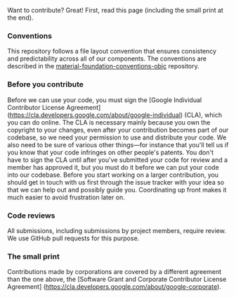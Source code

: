 Want to contribute? Great! First, read this page (including the small print at the end).

### Conventions

This repository follows a file layout convention that ensures consistency and
predictability across all of our components. The conventions are described in
the [material-foundation-conventions-objc](https://github.com/material-foundation/material-foundation-conventions-objc) repository.

### Before you contribute

Before we can use your code, you must sign the
[Google Individual Contributor License Agreement]
(https://cla.developers.google.com/about/google-individual)
(CLA), which you can do online.  The CLA is necessary mainly because you own the
copyright to your changes, even after your contribution becomes part of our
codebase, so we need your permission to use and distribute your code.  We also
need to be sure of various other things—for instance that you'll tell us if you
know that your code infringes on other people's patents.  You don't have to sign
the CLA until after you've submitted your code for review and a member has
approved it, but you must do it before we can put your code into our codebase.
Before you start working on a larger contribution, you should get in touch with
us first through the issue tracker with your idea so that we can help out and
possibly guide you.  Coordinating up front makes it much easier to avoid
frustration later on.

### Code reviews

All submissions, including submissions by project members, require review.
We use GitHub pull requests for this purpose.

### The small print

Contributions made by corporations are covered by a different agreement than
the one above, the
[Software Grant and Corporate Contributor License Agreement]
(https://cla.developers.google.com/about/google-corporate).
